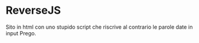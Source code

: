 # ReverseJS
Sito in html con uno stupido script che riscrive al contrario le parole date in input
Prego.
